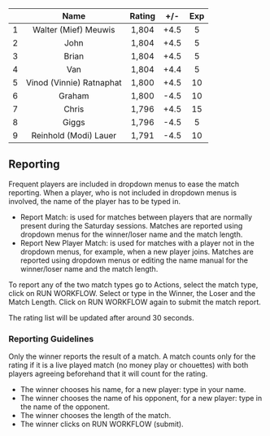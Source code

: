 | |Name|Rating|+/-|Exp|
|-|:--:|:----:|:-:|:-:|
|1|Walter (Mief) Meuwis|1,804|+4.5|5|
|2|John|1,804|+4.5|5|
|3|Brian|1,804|+4.5|5|
|4|Van|1,804|+4.4|5|
|5|Vinod (Vinnie) Ratnaphat|1,800|+4.5|10|
|6|Graham|1,800|-4.5|10|
|7|Chris|1,796|+4.5|15|
|8|Giggs|1,796|-4.5|5|
|9|Reinhold (Modi) Lauer|1,791|-4.5|10|

 

## Reporting

Frequent players are included in dropdown menus to ease the match reporting.
When a player, who is not included in dropdown menus is involved, the name of the player has to be typed in.

- Report Match:  is used for matches between players that are normally present during the Saturday sessions.
Matches are reported using dropdown menus for the winner/loser name and the match length.
- Report New Player Match:  is used for matches with a player not in the dropdown menus, for example, when a new player joins.
Matches are reported using dropdown menus or editing the name manual for the winner/loser name and the match length.

To report any of the two match types go to Actions, select the match type, click on RUN WORKFLOW.
Select or type in the Winner, the Loser and the Match Length.
Click on RUN WORKFLOW again to submit the match report.

The rating list will be updated after around 30 seconds.

### Reporting Guidelines

Only the winner reports the result of a match.
A match counts only for the rating if it is a live played match (no money play or chouettes)
with both players agreeing beforehand that it will count for the rating.

- The winner chooses his name, for a new player: type in your name.
- The winner chooses the name of his opponent, for a new player: type in the name of the opponent.
- The winner chooses the length of the match.
- The winner clicks on RUN WORKFLOW (submit).
